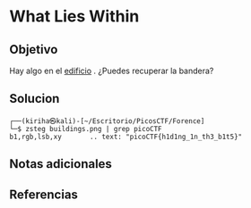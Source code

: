 # What Lies Within

## Objetivo
Hay algo en el [edificio](https://jupiter.challenges.picoctf.org/static/011955b303f293d60c8116e6a4c5c84f/buildings.png) . ¿Puedes recuperar la bandera?

## Solucion
``` shell
┌──(kiriha㉿kali)-[~/Escritorio/PicosCTF/Forence]
└─$ zsteg buildings.png | grep picoCTF
b1,rgb,lsb,xy       .. text: "picoCTF{h1d1ng_1n_th3_b1t5}"
``` 
## Notas adicionales

## Referencias